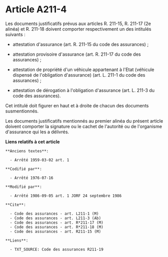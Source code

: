 # Article A211-4

Les documents justificatifs prévus aux articles R. 211-15, R. 211-17 (2e alinéa) et R. 211-18 doivent comporter
respectivement un des intitulés suivants :

- attestation d'assurance (art. R. 211-15 du code des assurances) ;

- attestation provisoire d'assurance (art. R. 211-17 du code des assurances) ;

- attestation de propriété d'un véhicule appartenant à l'Etat (véhicule dispensé de l'obligation d'assurance) (art. L. 211-1
du code des assurances) ;

- attestation de dérogation à l'obligation d'assurance (art. L. 211-3 du code des assurances).

Cet intitulé doit figurer en haut et à droite de chacun des documents susmentionnés.

Les documents justificatifs mentionnés au premier alinéa du présent article doivent comporter la signature ou le cachet de
l'autorité ou de l'organisme d'assurance qui les a délivrés.

**Liens relatifs à cet article**

	**Anciens textes**:

	  - Arrêté 1959-03-02 art. 1

	**Codifié par**:

	  - Arrêté 1976-07-16

	**Modifié par**:

	  - Arrêté 1986-09-05 art. 1 JORF 24 septembre 1986

	**Cite**:

	  - Code des assurances - art. L211-1 (M)
	  - Code des assurances - art. L211-3 (Ab)
	  - Code des assurances - art. R*211-17 (M)
	  - Code des assurances - art. R*211-18 (M)
	  - Code des assurances - art. R211-15 (M)

	**Liens**:

	  - TXT_SOURCE: Code des assurances R211-19
